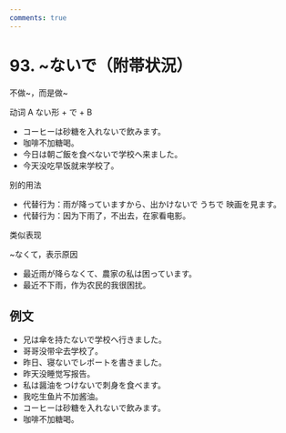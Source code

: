 ```yaml
---
comments: true
---
```


# 93. ~ないで（附帯状況）

不做~，而是做~

动词 A ない形 + で + B

- コーヒーは砂糖を入れないで飲みます。
- 咖啡不加糖喝。
- 今日は朝ご飯を食べないで学校へ来ました。
- 今天没吃早饭就来学校了。

别的用法

- 代替行为：雨が降っていますから、出かけないで うちで 映画を見ます。
- 代替行为：因为下雨了，不出去，在家看电影。

类似表现

~なくて，表示原因

- 最近雨が降らなくて、農家の私は困っています。
- 最近不下雨，作为农民的我很困扰。

## 例文

- 兄は傘を持たないで学校へ行きました。
- 哥哥没带伞去学校了。
- 昨日、寝ないでレポートを書きました。
- 昨天没睡觉写报告。
- 私は醤油をつけないで刺身を食べます。
- 我吃生鱼片不加酱油。
- コーヒーは砂糖を入れないで飲みます。
- 咖啡不加糖喝。
